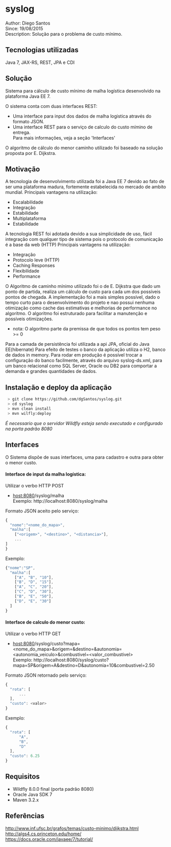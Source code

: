 syslog
========================
Author: Diego Santos<br/>
Since: 19/08/2015<br/>
Description: Solução para o problema de custo mínimo.<br/>

Tecnologias utilizadas
------------------------
Java 7, JAX-RS, REST, JPA e CDI

Solução
------------------------
Sistema para cálculo de custo mínimo de malha logística desenvolvido na plataforma Java EE 7.

O sistema conta com duas interfaces REST:
  - Uma interface para input dos dados de malha logistica através do formato JSON.
  - Uma interface REST para o serviço de calculo do custo mímino de entrega.  
Para mais informações, veja a seção 'Interfaces'
  
O algoritmo de cálculo do menor caminho utilizado foi baseado na solução proposta por E. Dijkstra.

Motivação
------------------------
A tecnologia de desenvolvimento utilizada foi a Java EE 7 devido ao fato de ser uma plataforma madura, fortemente estabelecida no mercado de ambito mundial.
Principais vantagens na utilização:
  - Escalabilidade
  - Integração
  - Estabilidade
  - Multiplataforma
  - Estabilidade

A tecnologia REST foi adotada devido a sua simplicidade de uso, fácil integração com qualquer tipo de sistema pois o protocolo de comunicação é a base da web (HTTP)
Principais vantagens na utilização:
  - Integração
  - Protocolo leve (HTTP)
  - Caching Responses
  - Flexibilidade
  - Performance
  
O Algoritmo de caminho mínimo utilizado foi o de E. Dijkstra que dado um ponto de partida, realiza um cálculo de custo para cada um dos possíveis pontos de chegada.
A implementação foi a mais simples possível, dado o tempo curto para o desenvolvimento do projeto e nao possui nenhuma otimização como cache das estimativas e melhorias de performance no algoritmo.
O algoritmo foi estruturado para facilitar a manutenção e possíveis otimizações.
* nota: O algoritmo parte da premissa de que todos os pontos tem peso >= 0

Para a camada de persistência foi utilizada a api JPA, oficial do Java EE(hibernate)
Para efeito de testes o banco da aplicação utiliza o H2, banco de dados in memory.
Para rodar em produção é possível trocar a configuração do banco facilmente, através do arquivo syslog-ds.xml, para um banco relacional como SQL Server, Oracle ou DB2 para comportar a demanda e grandes quantidades de dados.

Instalação e deploy da aplicação
------------------------
```sh
 > git clone https://github.com/dgSantos/syslog.git
 > cd syslog
 > mvn clean install
 > mvn wilfly:deploy
```

*É necessario que o servidor Wildfly esteja sendo executado e configurado na porta padrão 8080*

Interfaces
------------------------
O Sistema dispõe de suas interfaces, uma para cadastro e outra para obter o menor custo.

<h4>Interface de input da malha logística:</h4>

Utilizar o verbo HTTP POST<br/>
  - <host:8080>/syslog/malha<br/>
    Exemplo: http://localhost:8080/syslog/malha<br/>

Formato JSON aceito pelo serviço:

```javascript
{
  "nome":"<nome_do_mapa>",
  "malha":[
    ["<origem>", "<destino>", "<distancia>"],
    ...
]
}
```

Exemplo:

```javascript
{"nome":"SP",
  "malha":[
    ["A", "B", "10"],
    ["B", "D", "15"],
    ["A", "C", "20"],
    ["C", "D", "30"],
    ["B", "E", "50"],
    ["D", "E", "30"]
  ]
}
```

<h4>Interface de calculo do menor custo:</h4>

Utilizar o verbo HTTP GET<br/>
  - <host:8080>/syslog/custo?mapa=<nome_do_mapa>&origem=<origem>&destino=<destino>&autonomia=<autonomia_veiculo>&combustivel=<valor_combustivel><br/>
    Exemplo: http://localhost:8080/syslog/custo?mapa=SP&origem=A&destino=D&autonomia=10&combustivel=2.50<br/>

Formato JSON retornado pelo serviço:

```javascript
{
  "rota": [
      ...
  ],
  "custo": <valor>
}
```

Exemplo:

```javascript
{
  "rota": [
      "A",
      "B",
      "D"
  ],
  "custo": 6.25
}
```

Requisitos
------------------------
 - Wildfly 8.0.0 final (porta padrão 8080)
 - Oracle Java SDK 7
 - Maven 3.2.x

Referências
------------------------
http://www.inf.ufsc.br/grafos/temas/custo-minimo/dijkstra.html<br/>
http://algs4.cs.princeton.edu/home/<br/>
https://docs.oracle.com/javaee/7/tutorial/<br/>


  

